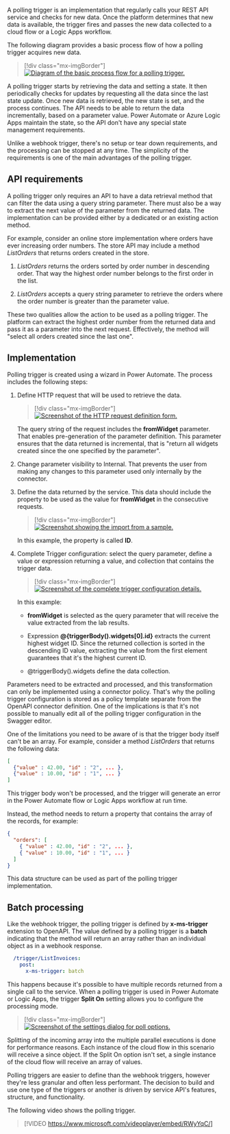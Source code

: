 A polling trigger is an implementation that regularly calls your REST API service and checks for new data. Once the platform determines that new data is available, the trigger fires and passes the new data collected to a cloud flow or a Logic Apps workflow.

The following diagram provides a basic process flow of how a polling trigger acquires new data.

> [!div class="mx-imgBorder"]
> [![Diagram of the basic process flow for a polling trigger.](../media/polling-trigger-flow.png)](../media/polling-trigger-flow.png#lightbox)

A polling trigger starts by retrieving the data and setting a state. It then periodically checks for updates by requesting all the data since the last state update. Once new data is retrieved, the new state is set, and the process continues. The API needs to be able to return the data incrementally, based on a parameter value. Power Automate or Azure Logic Apps maintain the state, so the API don't have any special state management requirements.

Unlike a webhook trigger, there's no setup or tear down requirements, and the processing can be stopped at any time. The simplicity of the requirements is one of the main advantages of the polling trigger.

## API requirements

A polling trigger only requires an API to have a data retrieval method that can filter the data using a query string parameter. There must also be a way to extract the next value of the parameter from the returned data. The implementation can be provided either by a dedicated or an existing action method.

For example, consider an online store implementation where orders have ever increasing order numbers. The store API may include a method *ListOrders* that returns orders created in the store.

1.  *ListOrders* returns the orders sorted by order number in descending order. That way the highest order number belongs to the first order in the list.

1.  *ListOrders* accepts a query string parameter to retrieve the orders where the order number is greater than the parameter value.

These two qualities allow the action to be used as a polling trigger. The platform can extract the highest order number from the returned data and pass it as a parameter into the next request. Effectively, the method will "select all orders created since the last one".

## Implementation

Polling trigger is created using a wizard in Power Automate. The process includes the following steps:

1.  Define HTTP request that will be used to retrieve the data.

	> [!div class="mx-imgBorder"]
	> [![Screenshot of the HTTP request definition form.](../media/request-details.png)](../media/request-details.png#lightbox)

    The query string of the request includes the **fromWidget** parameter. That enables pre-generation of the parameter definition. This parameter ensures that the data returned is incremental, that is "return all widgets created since the one specified by the parameter".

1.  Change parameter visibility to Internal. That prevents the user from making any changes to this parameter used only internally by the connector.

1.  Define the data returned by the service. This data should include the property to be used as the value for **fromWidget** in the consecutive requests. 

	> [!div class="mx-imgBorder"]
	> [![Screenshot showing the import from a sample.](../media/data-value.png)](../media/data-value.png#lightbox)

    In this example, the property is called **ID**.

1.  Complete Trigger configuration: select the query parameter, define a value or expression returning a value, and collection that contains the trigger data.

	> [!div class="mx-imgBorder"]
	> [![Screenshot of the complete trigger configuration details.](../media/trigger-confirmation-complete.png)](../media/trigger-confirmation-complete.png#lightbox)

    In this example:

    -   **fromWidget** is selected as the query parameter that will receive the value extracted from the lab results.

    -   Expression **@{triggerBody().widgets[0].id}** extracts the current highest widget ID. Since the returned collection is sorted in the descending ID value, extracting the value from the first element guarantees that it's the highest current ID.

    -   @triggerBody().widgets define the data collection.

Parameters need to be extracted and processed, and this transformation can only be implemented using a connector policy. That's why the polling trigger configuration is stored as a policy template separate from the OpenAPI connector definition. One of the implications is that it's not possible to manually edit all of the polling trigger configuration in the Swagger editor.

One of the limitations you need to be aware of is that the trigger body itself can't be an array. For example, consider a method *ListOrders* that returns the following data:

```json
[
  {"value" : 42.00, "id" : "2", ... },
  {"value" : 10.00, "id" : "1", ... }
]
```

This trigger body won't be processed, and the trigger will generate an error in the Power Automate flow or Logic Apps workflow at run time.

Instead, the method needs to return a property that contains the array of the records, for example:

```json
{
  "orders": [
    { "value" : 42.00, "id" : "2", ... },
    { "value" : 10.00, "id" : "1", ... }
  ]
}  
```

This data structure can be used as part of the polling trigger implementation.

## Batch processing

Like the webhook trigger, the polling trigger is defined by **x-ms-trigger** extension to OpenAPI. The value defined by a polling trigger is a **batch** indicating that the method will return an array rather than an individual object as in a webhook response.

```yaml
  /trigger/ListInvoices:
    post:
      x-ms-trigger: batch
```
This happens because it's possible to have multiple records returned from a single call to the service. When a polling trigger is used in Power Automate or Logic Apps, the trigger **Split On** setting allows you to configure the processing mode.

> [!div class="mx-imgBorder"]
> [![Screenshot of the settings dialog for poll options.](../media/settings-invoice-created.png)](../media/settings-invoice-created.png#lightbox)

Splitting of the incoming array into the multiple parallel executions is done for performance reasons. Each instance of the cloud flow in this scenario will receive a since object. If the Split On option isn't set, a single instance of the cloud flow will receive an array of values.

Polling triggers are easier to define than the webhook triggers, however they're less granular and often less performant. The decision to build and use one type of the triggers or another is driven by service API's features, structure, and functionality.

The following video shows the polling trigger.

> [!VIDEO https://www.microsoft.com/videoplayer/embed/RWyYqC/]